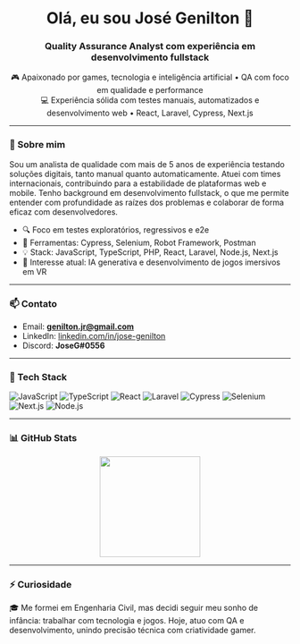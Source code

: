 <h1 align="center">Olá, eu sou José Genilton 👋</h1>
<h3 align="center">Quality Assurance Analyst com experiência em desenvolvimento fullstack</h3>

<p align="center">
🎮 Apaixonado por games, tecnologia e inteligência artificial • QA com foco em qualidade e performance <br/>
💻 Experiência sólida com testes manuais, automatizados e desenvolvimento web • React, Laravel, Cypress, Next.js
</p>

---

### 💼 Sobre mim

Sou um analista de qualidade com mais de 5 anos de experiência testando soluções digitais, tanto manual quanto automaticamente. Atuei com times internacionais, contribuindo para a estabilidade de plataformas web e mobile. Tenho background em desenvolvimento fullstack, o que me permite entender com profundidade as raízes dos problemas e colaborar de forma eficaz com desenvolvedores.

- 🔍 Foco em testes exploratórios, regressivos e e2e
- 🧪 Ferramentas: Cypress, Selenium, Robot Framework, Postman
- 💡 Stack: JavaScript, TypeScript, PHP, React, Laravel, Node.js, Next.js
- 🧠 Interesse atual: IA generativa e desenvolvimento de jogos imersivos em VR

---

### 📫 Contato

- Email: **genilton.jr@gmail.com**  
- LinkedIn: [linkedin.com/in/jose-genilton](https://www.linkedin.com/in/jose-genilton/)
- Discord: **JoseG#0556**

---

### 🧰 Tech Stack

![JavaScript](https://img.shields.io/badge/-JavaScript-F7DF1E?style=flat&logo=javascript&logoColor=000)
![TypeScript](https://img.shields.io/badge/-TypeScript-3178C6?style=flat&logo=typescript&logoColor=fff)
![React](https://img.shields.io/badge/-React-61DAFB?style=flat&logo=react&logoColor=000)
![Laravel](https://img.shields.io/badge/-Laravel-FF2D20?style=flat&logo=laravel&logoColor=fff)
![Cypress](https://img.shields.io/badge/-Cypress-17202C?style=flat&logo=cypress&logoColor=fff)
![Selenium](https://img.shields.io/badge/-Selenium-43B02A?style=flat&logo=selenium&logoColor=fff)
![Next.js](https://img.shields.io/badge/-Next.js-000000?style=flat&logo=next.js)
![Node.js](https://img.shields.io/badge/-Node.js-339933?style=flat&logo=node.js&logoColor=fff)

---

### 📊 GitHub Stats

<div align="center">
  <img height="180em" src="https://github-readme-stats.vercel.app/api/top-langs/?username=josegnilton&layout=compact&langs_count=8&theme=dracula"/>
</div>

---

### ⚡ Curiosidade

🎓 Me formei em Engenharia Civil, mas decidi seguir meu sonho de infância: trabalhar com tecnologia e jogos. Hoje, atuo com QA e desenvolvimento, unindo precisão técnica com criatividade gamer.
